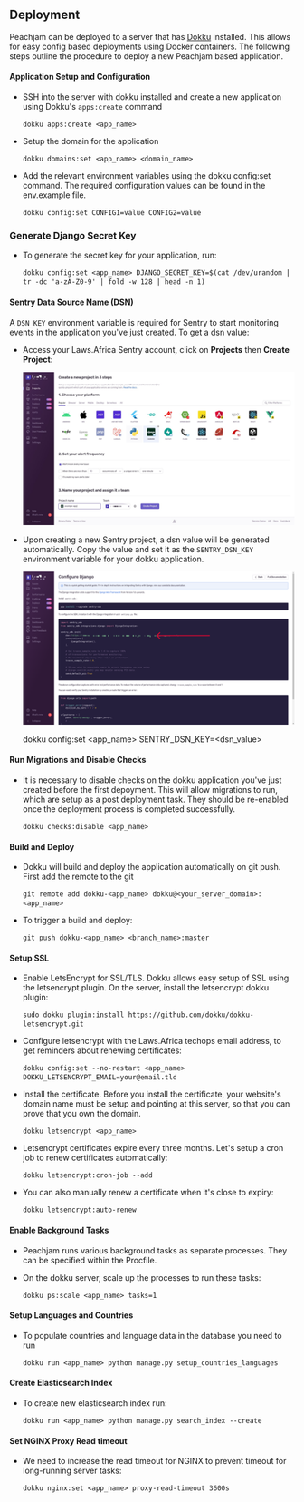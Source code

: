 
## Deployment
Peachjam can be deployed to a server that has [Dokku](https://dokku.com/) installed. This allows for easy config based deployments using Docker containers.
The following steps outline the procedure to deploy a new Peachjam based application.

#### Application Setup and Configuration
- SSH into the server with dokku installed and create a new application using Dokku's `apps:create` command

      dokku apps:create <app_name>
- Setup the domain for the application

      dokku domains:set <app_name> <domain_name>
- Add the relevant environment variables using the dokku config:set command. The required configuration values can be found in the env.example file.

      dokku config:set CONFIG1=value CONFIG2=value




### Generate Django Secret Key
- To generate the secret key for your application, run:

      dokku config:set <app_name> DJANGO_SECRET_KEY=$(cat /dev/urandom | tr -dc 'a-zA-Z0-9' | fold -w 128 | head -n 1)




#### Sentry Data Source Name (DSN)
A `DSN_KEY` environment variable is required for Sentry to start monitoring events in the application you've just created. To get a dsn value:
- Access your Laws.Africa Sentry account, click on **Projects** then **Create Project**:

  ![Sentry Create Project](assets/img/sentry.png "Sentry Create Project")


- Upon creating a new Sentry project, a dsn value will be generated automatically. Copy the value and set it as the `SENTRY_DSN_KEY` environment variable for your dokku application.

  ![Sentry DSN Key](assets/img/sentry_dsn.png "Sentry DSN Key")



    dokku config:set <app_name> SENTRY_DSN_KEY=<dsn_value>

#### Run Migrations and Disable Checks
- It is necessary to disable checks on the dokku application you've just created before the first depoyment. This will allow migrations to run, which are setup as a post deployment task. They should be re-enabled once the deployment process is completed successfully.

      dokku checks:disable <app_name>

#### Build and Deploy
- Dokku will build and deploy the application automatically on git push. First add the remote to the git

      git remote add dokku-<app_name> dokku@<your_server_domain>:<app_name>

- To trigger a build and deploy:

      git push dokku-<app_name> <branch_name>:master


#### Setup SSL
- Enable LetsEncrypt for SSL/TLS. Dokku allows easy setup of SSL using the letsencrypt plugin. On the server, install the letsencrypt dokku plugin:

      sudo dokku plugin:install https://github.com/dokku/dokku-letsencrypt.git

- Configure letsencrypt with the Laws.Africa techops email address, to get reminders about renewing certificates:

      dokku config:set --no-restart <app_name> DOKKU_LETSENCRYPT_EMAIL=your@email.tld

- Install the certificate. Before you install the certificate, your website's domain name must be setup and pointing at this server, so that you can prove that you own the domain.

      dokku letsencrypt <app_name>

- Letsencrypt certificates expire every three months. Let's setup a cron job to renew certificates automatically:

      dokku letsencrypt:cron-job --add

- You can also manually renew a certificate when it's close to expiry:

      dokku letsencrypt:auto-renew

#### Enable Background Tasks

- Peachjam runs various background tasks as separate processes. They can be specified within the Procfile.
- On the dokku server, scale up the processes to run these tasks:

      dokku ps:scale <app_name> tasks=1

#### Setup Languages and Countries
- To populate countries and language data in the database you need to run

      dokku run <app_name> python manage.py setup_countries_languages

#### Create Elasticsearch Index
- To create new elasticsearch index run:

      dokku run <app_name> python manage.py search_index --create

#### Set NGINX Proxy Read timeout
- We need to increase the read timeout for NGINX to prevent timeout for long-running server tasks:

      dokku nginx:set <app_name> proxy-read-timeout 3600s

